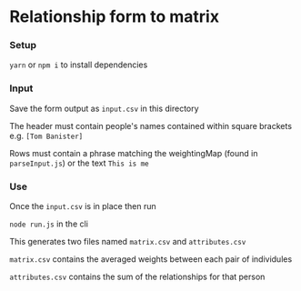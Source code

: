 # Relationship form to matrix

### Setup

`yarn` or `npm i` to install dependencies

### Input

Save the form output as `input.csv` in this directory

The header must contain people's names contained within square brackets e.g. `[Tom Banister]`

Rows must contain a phrase matching the weightingMap (found in `parseInput.js`) or the text `This is me`

### Use

Once the `input.csv` is in place then run

`node run.js` in the cli

This generates two files named `matrix.csv` and `attributes.csv`

`matrix.csv` contains the averaged weights between each pair of individules

`attributes.csv` contains the sum of the relationships for that person
